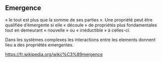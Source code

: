 ## Emergence

« le tout est plus que la somme de ses parties ». Une propriété peut être qualifiée d’émergente si elle « découle » de propriétés plus fondamentales tout en demeurant « nouvelle » ou « irréductible » à celles-ci.

Dans les systèmes complexes les interactions entre les elements donnent lieu a des propriétés emergentes.

https://fr.wikipedia.org/wiki/%C3%89mergence
